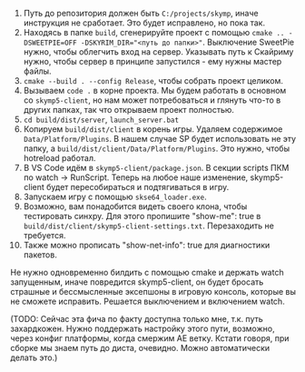 1. Путь до репозитория должен быть `C:/projects/skymp`, иначе инструкция не сработает. Это будет исправлено, но пока так.
2. Находясь в папке `build`, сгенерируйте проект с помощью `cmake .. -DSWEETPIE=OFF -DSKYRIM_DIR="<путь до папки>"`. Выключение SweetPie нужно, чтобы облегчить вход на сервер. Указывать путь к Скайриму нужно, чтобы сервер в принципе запустился - ему нужны мастер файлы.
3. `cmake --build . --config Release`, чтобы собрать проект целиком.
4. Вызываем `code .` в корне проекта. Мы будем работать в основном со `skymp5-client`, но нам может потребоваться и глянуть что-то в других папках, так что открываем проект полностью.
5. `cd build/dist/server`, `launch_server.bat`
6. Копируем `build/dist/client` в корень игры. Удаляем содержимое `Data/Platform/Plugins`. В нашем случае SP будет использовать не эту папку, а `build/dist/client/Data/Platform/Plugins`. Это нужно, чтобы hotreload работал.
7. В VS Code идём в `skymp5-client/package.json`. В секции scripts ПКМ по watch -> RunScript. Теперь на любое наше изменение, skymp5-client будет пересобираться и подтягиваться в игру.
8. Запускаем игру с помощью `skse64_loader.exe`.
9. Возможно, вам понадобится видеть своего клона, чтобы тестировать синхру. Для этого пропишите "show-me": true в `build/dist/client/skymp5-client-settings.txt`. Перезаходить не требуется.
10. Также можно прописать "show-net-info": true для диагностики пакетов.

Не нужно одновременно билдить с помощью cmake и держать watch запущенным, иначе повредится skymp5-client, он будет бросать страшные и бессмысленные эксепшоны в игровую консоль, которые вы не сможете исправить. Решается выключением и включением watch.

(TODO: Сейчас эта фича по факту доступна только мне, т.к. путь захардкожен. Нужно поддержать настройку этого пути, возможно, через конфиг платформы, когда смержим АЕ ветку. Кстати говоря, при сборке мы знаем путь до диста, очевидно. Можно автоматически делать это.)
